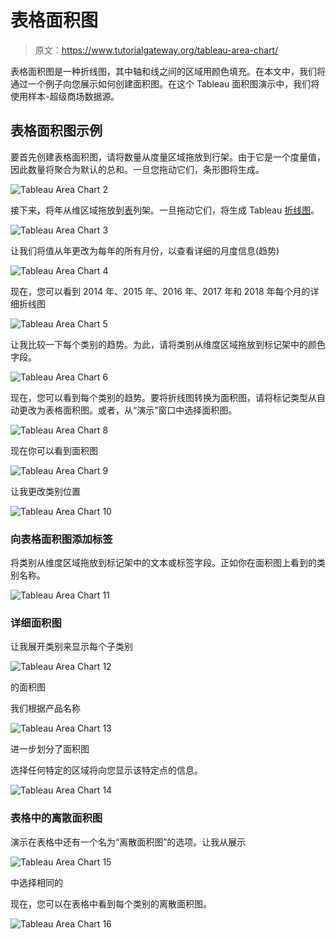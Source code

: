 # 表格面积图

> 原文：<https://www.tutorialgateway.org/tableau-area-chart/>

表格面积图是一种折线图，其中轴和线之间的区域用颜色填充。在本文中，我们将通过一个例子向您展示如何创建面积图。在这个 Tableau 面积图演示中，我们将使用样本-超级商场数据源。

## 表格面积图示例

要首先创建表格面积图，请将数量从度量区域拖放到行架。由于它是一个度量值，因此数量将聚合为默认的总和。一旦您拖动它们，条形图将生成。

![Tableau Area Chart 2](img/f868e42031881b8b55cd2430cf0c7cbe.png)

接下来，将年从维区域拖放到[表](https://www.tutorialgateway.org/tableau/)列架。一旦拖动它们，将生成 Tableau [折线图](https://www.tutorialgateway.org/tableau-line-chart/)。

![Tableau Area Chart 3](img/8619c849746c768c73195936d0caf20e.png)

让我们将值从年更改为每年的所有月份，以查看详细的月度信息(趋势)

![Tableau Area Chart 4](img/7abc0228266ec3eaa54fd4a9290714be.png)

现在，您可以看到 2014 年、2015 年、2016 年、2017 年和 2018 年每个月的详细折线图

![Tableau Area Chart 5](img/698790eb656694c9fe97ca8a3a373cae.png)

让我比较一下每个类别的趋势。为此，请将类别从维度区域拖放到标记架中的颜色字段。

![Tableau Area Chart 6](img/4c96f3e27f2748dd289e3bf0f941d9d1.png)

现在，您可以看到每个类别的趋势。要将折线图转换为面积图，请将标记类型从自动更改为表格面积图。或者，从“演示”窗口中选择面积图。

![Tableau Area Chart 8](img/946c4a994d6eca31e10234aa9e5b293d.png)

现在你可以看到面积图

![Tableau Area Chart 9](img/1c87b85c694c748bf4b5f0fe53e37c7c.png)

让我更改类别位置

![Tableau Area Chart 10](img/71f2c47a83808590381152049e65e48f.png)

### 向表格面积图添加标签

将类别从维度区域拖放到标记架中的文本或标签字段。正如你在面积图上看到的类别名称。

![Tableau Area Chart 11](img/d7e21ffb4565b98607971adca5dbcaae.png)

### 详细面积图

让我展开类别来显示每个子类别

![Tableau Area Chart 12](img/4aa010e660db644051aecef5b34ca090.png)

的面积图

我们根据产品名称

![Tableau Area Chart 13](img/2bf1f4c9c48ba9a5d88e2cb0ceb5da0a.png)

进一步划分了面积图

选择任何特定的区域将向您显示该特定点的信息。

![Tableau Area Chart 14](img/b00b118313b4ebdfc02840b870ec61f9.png)

### 表格中的离散面积图

演示在表格中还有一个名为“离散面积图”的选项。让我从展示

![Tableau Area Chart 15](img/090e7854333e3846b188f6cdc552762f.png)

中选择相同的

现在，您可以在表格中看到每个类别的离散面积图。

![Tableau Area Chart 16](img/5b0230c57920c602dc78ca4dd683685f.png)